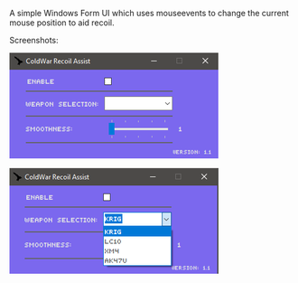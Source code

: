 A simple Windows Form UI which uses mouseevents to change the current mouse position to aid recoil.

Screenshots:

![](Screenshots/Screenshot.png)

![](Screenshots/Screenshot1.png)


